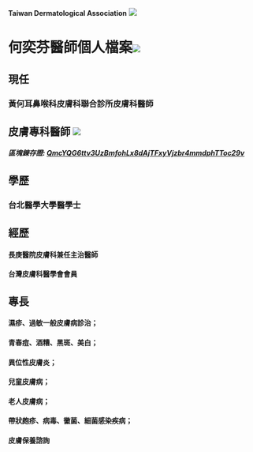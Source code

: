 **Taiwan Dermatological Association**
![](https://i.imgur.com/c4PrZud.png)
# 何奕芬醫師個人檔案![](https://i.imgur.com/LwxVHcd.png)


## 現任

### 黃何耳鼻喉科皮膚科聯合診所皮膚科醫師 



## 皮膚專科醫師 ![](https://i.imgur.com/JP4b3IN.png)

##### 區塊錬存證: [QmcYQG6ttv3UzBmfohLx8dAjTFxyVjzbr4mmdphTToc29v](https://explore.ipld.io/#/explore/QmcYQG6ttv3UzBmfohLx8dAjTFxyVjzbr4mmdphTToc29v)


## 學歷

### 台北醫學大學醫學士



## 經歷

#### 長庚醫院皮膚科兼任主治醫師

#### 台灣皮膚科醫學會會員



## 專長

#### 濕疹、過敏一般皮膚病診治；

#### 青春痘、酒糟、黑斑、美白；

#### 異位性皮膚炎；

#### 兒童皮膚病；

#### 老人皮膚病；

#### 帶狀皰疹、病毒、黴菌、細菌感染疾病；

#### 皮膚保養諮詢




